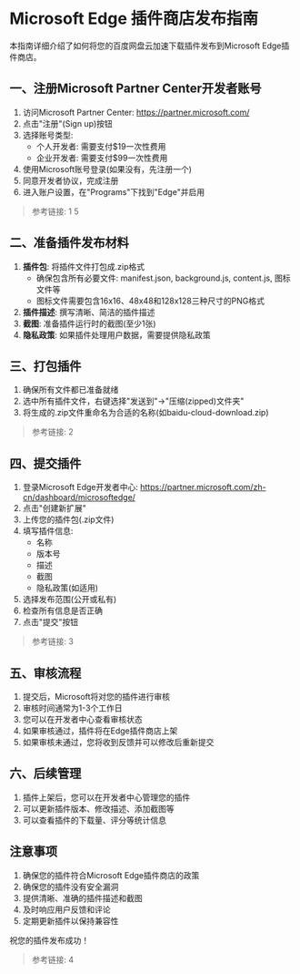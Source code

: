 # Microsoft Edge 插件商店发布指南

本指南详细介绍了如何将您的百度网盘云加速下载插件发布到Microsoft Edge插件商店。

## 一、注册Microsoft Partner Center开发者账号
1. 访问Microsoft Partner Center: https://partner.microsoft.com/
2. 点击"注册"(Sign up)按钮
3. 选择账号类型:
   - 个人开发者: 需要支付$19一次性费用
   - 企业开发者: 需要支付$99一次性费用
4. 使用Microsoft账号登录(如果没有，先注册一个)
5. 同意开发者协议，完成注册
6. 进入账户设置，在"Programs"下找到"Edge"并启用

> 参考链接: <mcreference link="https://blog.csdn.net/ouyyan/article/details/145378358" index="1">1</mcreference> <mcreference link="https://cloud.tencent.com/developer/article/2542917" index="5">5</mcreference>

## 二、准备插件发布材料
1. **插件包**: 将插件文件打包成.zip格式
   - 确保包含所有必要文件: manifest.json, background.js, content.js, 图标文件等
   - 图标文件需要包含16x16、48x48和128x128三种尺寸的PNG格式
2. **插件描述**: 撰写清晰、简洁的插件描述
3. **截图**: 准备插件运行时的截图(至少1张)
4. **隐私政策**: 如果插件处理用户数据，需要提供隐私政策

## 三、打包插件
1. 确保所有文件都已准备就绪
2. 选中所有插件文件，右键选择"发送到"→"压缩(zipped)文件夹"
3. 将生成的.zip文件重命名为合适的名称(如baidu-cloud-download.zip)

> 参考链接: <mcreference link="https://cloud.tencent.cn/developer/article/2479490" index="2">2</mcreference>

## 四、提交插件
1. 登录Microsoft Edge开发者中心: https://partner.microsoft.com/zh-cn/dashboard/microsoftedge/
2. 点击"创建新扩展"
3. 上传您的插件包(.zip文件)
4. 填写插件信息:
   - 名称
   - 版本号
   - 描述
   - 截图
   - 隐私政策(如适用)
5. 选择发布范围(公开或私有)
6. 检查所有信息是否正确
7. 点击"提交"按钮

> 参考链接: <mcreference link="https://blog.csdn.net/owo_ovo/article/details/137589659" index="3">3</mcreference>

## 五、审核流程
1. 提交后，Microsoft将对您的插件进行审核
2. 审核时间通常为1-3个工作日
3. 您可以在开发者中心查看审核状态
4. 如果审核通过，插件将在Edge插件商店上架
5. 如果审核未通过，您将收到反馈并可以修改后重新提交

## 六、后续管理
1. 插件上架后，您可以在开发者中心管理您的插件
2. 可以更新插件版本、修改描述、添加截图等
3. 可以查看插件的下载量、评分等统计信息

## 注意事项
1. 确保您的插件符合Microsoft Edge插件商店的政策
2. 确保您的插件没有安全漏洞
3. 提供清晰、准确的插件描述和截图
4. 及时响应用户反馈和评论
5. 定期更新插件以保持兼容性

祝您的插件发布成功！

> 参考链接: <mcreference link="https://my.oschina.net/nicooo/blog/17156242" index="4">4</mcreference>